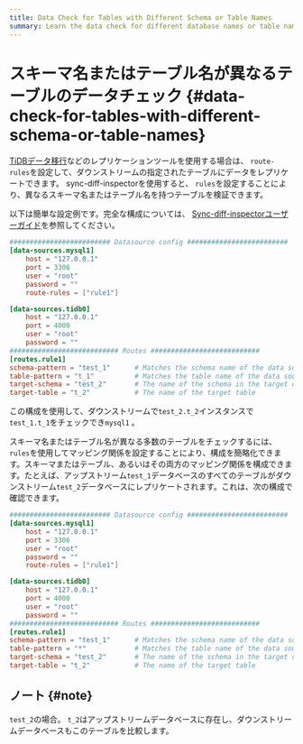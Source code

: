 ```yaml
---
title: Data Check for Tables with Different Schema or Table Names
summary: Learn the data check for different database names or table names.
---
```


# スキーマ名またはテーブル名が異なるテーブルのデータチェック {#data-check-for-tables-with-different-schema-or-table-names}

[TiDBデータ移行](/dm/dm-overview.md)などのレプリケーションツールを使用する場合は、 `route-rules`を設定して、ダウンストリームの指定されたテーブルにデータをレプリケートできます。 sync-diff-inspectorを使用すると、 `rules`を設定することにより、異なるスキーマ名またはテーブル名を持つテーブルを検証できます。

以下は簡単な設定例です。完全な構成については、 [Sync-diff-inspectorユーザーガイド](/sync-diff-inspector/sync-diff-inspector-overview.md)を参照してください。

```toml
######################### Datasource config #########################
[data-sources.mysql1]
    host = "127.0.0.1"
    port = 3306
    user = "root"
    password = ""
    route-rules = ["rule1"]

[data-sources.tidb0]
    host = "127.0.0.1"
    port = 4000
    user = "root"
    password = ""
########################### Routes ###########################
[routes.rule1]
schema-pattern = "test_1"      # Matches the schema name of the data source. Supports the wildcards "*" and "?"
table-pattern = "t_1"          # Matches the table name of the data source. Supports the wildcards "*" and "?"
target-schema = "test_2"       # The name of the schema in the target database
target-table = "t_2"           # The name of the target table
```

この構成を使用して、ダウンストリームで`test_2.t_2`インスタンスで`test_1.t_1`をチェックでき`mysql1` 。

スキーマ名またはテーブル名が異なる多数のテーブルをチェックするには、 `rules`を使用してマッピング関係を設定することにより、構成を簡略化できます。スキーマまたはテーブル、あるいはその両方のマッピング関係を構成できます。たとえば、アップストリーム`test_1`データベースのすべてのテーブルがダウンストリーム`test_2`データベースにレプリケートされます。これは、次の構成で確認できます。

```toml
######################### Datasource config #########################
[data-sources.mysql1]
    host = "127.0.0.1"
    port = 3306
    user = "root"
    password = ""
    route-rules = ["rule1"]

[data-sources.tidb0]
    host = "127.0.0.1"
    port = 4000
    user = "root"
    password = ""
########################### Routes ###########################
[routes.rule1]
schema-pattern = "test_1"      # Matches the schema name of the data source. Supports the wildcards "*" and "?"
table-pattern = "*"            # Matches the table name of the data source. Supports the wildcards "*" and "?"
target-schema = "test_2"       # The name of the schema in the target database
target-table = "t_2"           # The name of the target table
```

## ノート {#note}

`test_2`の場合。 `t_2`はアップストリームデータベースに存在し、ダウンストリームデータベースもこのテーブルを比較します。

